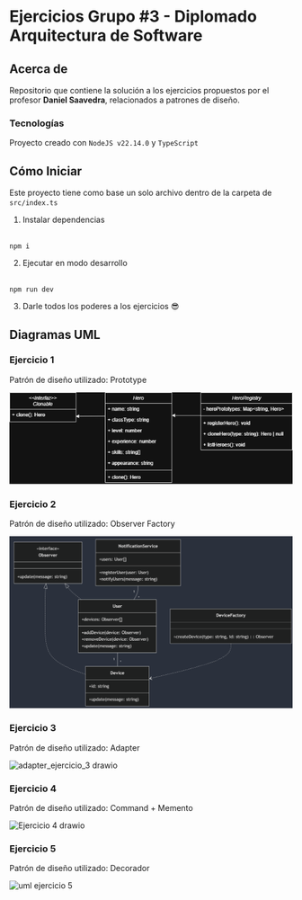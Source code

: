 # Ejercicios Grupo #3 - Diplomado Arquitectura de Software

  

## Acerca de

  

Repositorio que contiene la solución a los ejercicios propuestos por el profesor **Daniel Saavedra**, relacionados a patrones de diseño.

  

### Tecnologías

  

Proyecto creado con `NodeJS v22.14.0` y `TypeScript`

  

## Cómo Iniciar

  

Este proyecto tiene como base un solo archivo dentro de la carpeta de `src/index.ts`

  

1. Instalar dependencias

  

```

npm i

```

  

2. Ejecutar en modo desarrollo 

  

```

npm run dev

```

  

3. Darle todos los poderes a los ejercicios 😎

  

## Diagramas UML

### Ejercicio 1
Patrón de diseño utilizado: Prototype

![adapter_ejercicio_3 drawio](https://github.com/wforeros/grupo-3-patrones-de-diseno-diplomado-arq-2025/blob/master/src/ejercicio1/diagrama.png)


### Ejercicio 2

Patrón de diseño utilizado: Observer Factory

![adapter_ejercicio_3 drawio](https://github.com/wforeros/grupo-3-patrones-de-diseno-diplomado-arq-2025/blob/master/src/exercise_2/diagram.PNG)
  
### Ejercicio 3

  Patrón de diseño utilizado: Adapter

![adapter_ejercicio_3 drawio](https://github.com/user-attachments/assets/0c6ddd9c-6c52-48d9-bf23-a2dc494b6361)

  
  

### Ejercicio 4

  Patrón de diseño utilizado: Command + Memento

![Ejercicio 4 drawio](https://github.com/user-attachments/assets/00f23f97-41f6-4b75-8ee2-3b5d998b986e)

  

### Ejercicio 5
Patrón de diseño utilizado: Decorador

![uml ejercicio 5](https://github.com/user-attachments/assets/1e02ffc0-7899-4e49-a724-97fd0f57ab4e)
